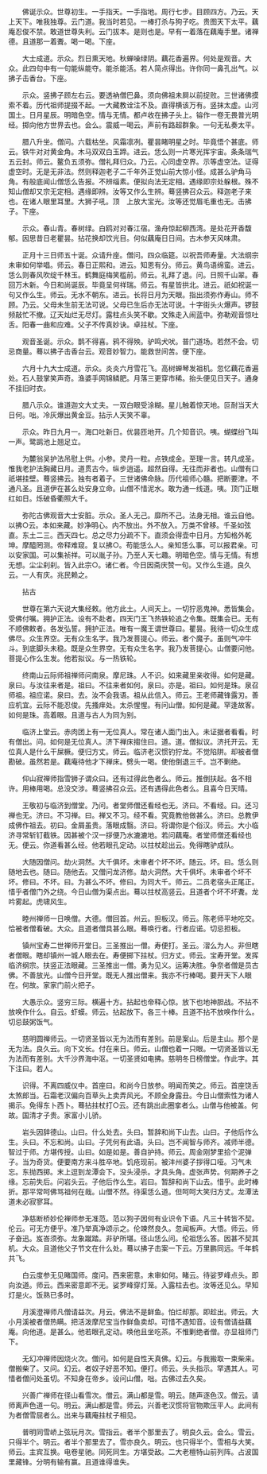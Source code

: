 <!-- { "loadSidebar": true } -->
　　佛诞示众。世尊初生。一手指天。一手指地。周行七步。目顾四方。乃云。天上天下。唯我独尊。云门道。我当时若见。一棒打杀与狗子吃。贵图天下太平。藕庵忍俊不禁。敢道世尊失利。云门拔本。是则也是。早有一着落在藕庵手里。诸禅德。且道那一着聻。喝一喝。下座。

　　大士成道。示众。烈日熏天地。秋蝉噪绿阴。藕花香遍界。何处是观音。大众。此四句中有一句能纵能夺。能杀能活。若人简点得出。许你同一鼻孔出气。以拂子击香台。下座。

　　示众。竖拂子顾左右云。要透衲僧巴鼻。须向佛祖未屙以前捉败。三世诸佛摸索不着。历代祖师提掇不起。一大藏教诠注不及。直得横该万有。竖抹太虚。山河国土。日月星辰。明暗色空。情与无情。都卢收在拂子头上。镕作一卷无畏普光明经。掷向他方世界去也。会么。震威一喝云。声前有路超群象。一句无私奏太平。

　　腊八升坐。僧问。六载枯坐。风霜凛冽。瞿昙睹明星之时。毕竟悟个甚底。师云。铁牛对对黄金角。木马双双白玉蹄。进云。恁么则一片寒光挥宇宙。条条瑞气五云封。师云。鳌负五须弥。僧礼拜归众。乃云。心同虚空界。示等虚空法。证得虚空时。无是无非法。然则释迦老子二千年外正觉山前大惊小怪。成甚么驴角马角。有般底闻山僧恁么告报。不辨缁素。便拟向法无定相。遇缘即宗处躲根。殊不知山僧却又宗无定相。遇缘即辨。汝等又作么生辨。蓦竖拂召众云。释迦老子来也。在诸人眼里耳里。大狮子吼。顶　上放大宝光。汝等还觉眉毛重也无。击拂子。下座。

　　示众。春山青。春树绿。白鸥对对春江宿。渔舟惊起柳西湾。是处花开香馥郁。因思昔日老瞿昙。拈花换却饮光目。何似藕庵日日间。古木参天风味肃。

　　正月十三日师五十诞。众请升座。僧问。四众临筵。以祝吾师寿量。大法纲宗未审如何举唱。师云。春日正熙和。进云。知恩有分。师云。黄鸟语绵蛮。进云。恁么则春风吹绽千林玉。鹤舞庭梅笑槛前。师云。礼拜了退。问。日照千山翠。春回万木新。今日和尚诞辰。毕竟呈何祥瑞。师云。有星皆拱北。进云。祇如祝诞一句又作么生。师云。无水不朝东。进云。长将日月为天眼。指出须弥作寿山。师不顾。乃云。父母未生前无法可说。父母已生后亦无法可说。十字街头火爆声。锣鼓频敲忙不撤。辽天灿烂无尽灯。露柱点头笑不歇。文殊走入闹蓝中。弥勒观音惊吐舌。阳春一曲和应难。父子不传真妙诀。卓拄杖。下座。

　　观音圣诞。示众。鹊不得喜。鸦不得殃。驴鸣犬吠。普门道场。若然不会。切忌商量。蓦以拂子击香台云。观音妙智力。能救世间苦。便下座。

　　六月十九大士成道。示众。炎炎六月雪花飞。高树蝉琴发祖机。忽忆藕花香遍处。石人鼓掌笑声奇。渔婆手网锦鳞肥。月落三更穿市稀。抬头便见日天子。通身不挂旧时衣。

　　腊八示众。谁道迦文大丈夫。一双白眼受涂糊。星儿触着惊天地。叵耐当天大日何。咄。冷灰爆出黄金豆。拈示人天笑不辜。

　　示众。昨日九月一。海口吐新日。优昙匝地开。几个知音识。咦。蝴蝶纷飞叫一声。鹭鹚池上翘足立。

　　为麓翁吴护法吊慰上供。小参。灵丹一粒。点铁成金。至理一言。转凡成圣。惟我老护法胸藏日月。道贯古今。纵步逍遥。超然自得。无往而非者也。山僧有口祇堪挂壁。蓦竖拂云。独有者着子。三世诸佛命脉。历代祖师心髓。把断要津。不通凡圣。且道伊在甚么处安身立命。山僧不惜泥水。敢为通一线道。咦。顶门正眼红如日。烁破昏衢照大千。

　　弥陀古佛观音大士安脏。示众。圣人无己。靡所不己。法身无相。谁云自他。以拂○云。本如来藏。妙净明心。内不放出。外不放入。万类不曾移。千圣如弦直。东土二三。西天四七。总之尽力分疏不下。直须会得壶中日月。方知格外乾坤。摩醯罔测。帝释难窥。复以拂○。苟能恁么人。亲知恁么事。可以报君亲。可以安家国。可以集祯祥。可以胤子孙。乃至人天七趣。明暗色空。情与无情。有想无想。尘尘刹刹。皆入此宗○。诸仁者。今日因斋庆赞一句。又作么生道。良久云。一人有庆。兆民赖之。

　　拈古

　　世尊在第六天说大集经敕。他方此土。人间天上。一切狞恶鬼神。悉皆集会。受佛付嘱。拥护正法。设有不赴者。四天门王飞热铁轮追之令集。既集会已。无有不顺佛敕者。各发弘誓。拥护正法。唯有一魔王谓世尊曰。瞿昙。我待一切众生成佛尽。众生界空。无有众生名字。我乃发菩提心。师云。者个魔子。虽则气冲牛斗。到底脚头未稳。既是众生界空。无有众生名字。我乃发菩提心。山僧要问他。菩提心作么生发。他若拟议。与一热铁轮。

　　终南山云际师祖禅师问南泉。摩尼珠。人不识。如来藏里亲收得。如何是藏。泉曰。与汝往来者是。祖曰。不往来者如何。泉曰。亦是。祖曰。如何是珠。泉召师祖。祖应诺。泉曰。去。汝不会我语。祖从此信入。师云。王老师藏锋露刃。善应机宜。云际不能忍俊。先搔痒处。太杀惺惺。有问山僧。如何是藏。罕逢故客。如何是珠。高着眼。且道与古人为同为别。

　　临济上堂云。赤肉团上有一无位真人。常在诸人面门出入。未证据者看看。时有僧出。问。如何是无位真人。济下禅床搊住曰。道。道。僧拟议。济托开云。无位真人是什么干屎橛。便归方丈。师云。临济老汉惯钓狞龙。不觉陷阱。却被者僧勘破。虽然若是。藕庵待他才下禅床。劈头一喝。使他倒退三千。岂不剿绝。

　　仰山寂禅师指雪狮子谓众曰。还有过得此色者么。师云。推倒扶起。各不相许。用棒用喝。总没交涉。蓦竖拂召众云。还有遇得此色者么。且喜今日天晴。

　　王敬初与临济到僧堂。乃问。者堂师僧还看经也无。济曰。不看经。曰。还习禅也无。济曰。不习禅。曰。禅又不习。经不看。究竟教他做甚么。济曰。总教伊成佛作祖去。初曰。金屑虽贵。落眼成翳。济曰。将谓你是个俗汉。师云。大小临济寻常斩钉截铁。因甚被个汉一拶便乃水漉漉地。若问藕庵。者堂师僧还看经也无。便云。你道看甚么经。他若眼孔定动。以拄杖趁出云。免得瞎驴成队。

　　大随因僧问。劫火洞然。大千俱坏。未审者个坏不坏。随云。坏。曰。恁么则随地去也。随曰。随他去。又僧问龙济修。劫火洞然。大千俱坏。未审者个坏不坏。修曰。不坏。曰。为甚么不坏。修曰。为同大千。师云。二员老宿头正尾正。惜乎者僧门外之绕。今日山僧为渠点出。蓦以拄杖高竖云。且道者个坏不坏聻。龙吟雾起。虎啸风生。

　　睦州禅师一日唤僧。大德。僧回首。州云。担板汉。师云。陈老师平地吃交。恰被者僧看破。大众。且道者僧具甚么眼。蓦唤行者。行者应诺。切忌担板。

　　镇州宝寿二世禅师开堂日。三圣推出一僧。寿便打。圣云。漝么为人。非但瞎者僧眼。瞎却镇州一城人眼去在。寿便掷下拄杖。归方丈。师云。宝寿开堂。发挥临济纲宗。扶竖正法眼藏。三圣推出一僧。勇为见义。运筹决胜。争奈者僧是员古佛。不善放光。山僧今日开堂。既无人推出僧来。我亦不行棒喝。要开天下人眼在。何故。家家门前火把子。

　　大愚示众。竖穷三际。横遍十方。拈起也帝释心惊。放下也地神胆战。不拈不放唤作什么。自云。虾蟆。师云。拈起放下。各三十棒。且道不拈不放唤作什么。切忌鼓粥饭气。

　　慈明圆禅师云。一切贤圣皆以无为法而有差别。前是案山。后是主山。那个是无为法。良久云。向下文长。付在来日。师云。山僧也着一只眼。一切贤圣皆以无为法而有差别。大千沙界海中沤。一切圣贤如电拂。慈明冬日榜僧堂。作此字。其下注曰。若人。

　　识得。不离四威仪中。首座曰。和尚今日放参。明闻而笑之。师云。首座饶舌太煞郎当。石霜老汉偏向百草头上卖弄风光。不顾全身露丑。今日山僧索性为诸人揭示。免得东卜西卜。蓦拈拄杖打○云。还有跳出此圈挛者么。山僧与他被盖。何故。国清才子贵。家富小儿骄。

　　岩头因辞德山。山曰。什么处去。头曰。暂辞和尚下山去。山曰。子他后作么生。头曰。不忘和尚。山曰。子凭何有此语。头曰。岂不闻智与师齐。减师半德。智过于师。方堪传授。山曰。如是如是。善自护持。师云。周金刚梦里拾个泥弹子。当为奇货。便要南方来斗胜卒地。饥疮现前。被沣州婆子拶得口哑。习气未忘。东抛西掷。末上逗到龙潭会下。没头浸杀。才具头角。虚张声势。何期养子之缘。忘前失后。问岩头云。子他后作么生。岩曰。暂辞和尚下山去。惜乎。此时棒折。那平常呵佛骂祖何在哉。山僧不然。待渠恁么道。但呵呵大笑归方丈。龙潭法道未必寂寥耳。

　　净慈断桥妙伦禅师参无准范。范以狗子因何有业识令下语。凡三十转皆不契。伦云。可无方便乎。准乃举真净颂示之。伦竦然良久。忽闻板声。大悟。师云。师子奋迅。岌峇须弥。龙象蹴踏。非驴所堪。径山恁么问。伦祖恁么答。因甚不契其机。大众。且道他父子节文在什么处。蓦以拂子击案一下云。万里鹏同远。千年鹤共飞。

　　白云度参无见睹国师。度问。西来密意。未审如何。睹云。待娑罗峰点头。即向汝道。师云。西来密意即不无。娑罗峰穿灯笼。入露柱去也。汝等还见么。早知灯是火。饭熟已多时。

　　月溪澄禅师凡僧请益次。月云。佛法不是鲜鱼。怕烂却那。即趁出。师云。大小月溪被者僧热瞒。把活泼摩尼宝当作鲜鱼卖却。可惜不遇知音。设有僧请益藕庵。向他道。是甚么。他若眼孔定动。唤他且坐吃茶。不惟剿绝者僧。亦显祖师门下。

　　无幻冲禅师因烧火次。僧问。如何是自性天真佛。幻云。与我搬取一束柴来。僧搬柴了。又问。幻云。者奴子好恶不知。便打。师云。头头指示。罕遇其人。可惜者僧问处虽切。不知身在帝乡。设问山僧。咄。古佛过去久矣。

　　兴善广禅师在径山看雪次。僧云。满山都是雪。明云。随声逐色汉。僧云。请师离声色道一句。明云。满山都是雪。师云。兴善老汉惯将官物欺压平人。此间有为者僧雪屈者么。出来与藕庵拄杖子相见。

　　普明同雪峤上弦玩月次。雪指云。者半个那里去了。明良久云。会么。雪云。只得半个。明云。者半个那里去了。雪亦良久。明云。也只得半个。雪相与大笑。师云。主宾互换。电卷星驰。同死同生。方堪受敌。二大老檀特山前列阵。占波国里藏锋。分明有输有赢。且道谁得谁失。

